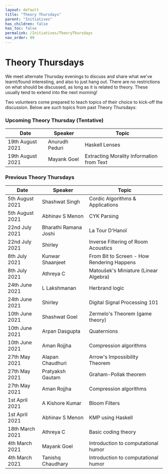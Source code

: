 ```yaml
---
layout: default
title: "Theory Thursdays"
parent: "Initiatives"
has_children: false
has_toc: false
permalink: /Initiatives/TheoryThursdays
nav_order: 99
---
```


Theory Thursdays
=================

We meet alternate Thursday evenings to discuss and share what we've learnt/found interesting, and also to just hang out. There are no restrictions on what should be discussed, as long as it is related to theory. These usually tend to extend into the next morning!

Two volunteers come prepared to teach topics of their choice to kick-off the discussion. Below are such topics from past Theory Thursdays: 

### Upcoming Theory Thursday (Tentative)

| Date            | Speaker               | Topic                                      |
| --------------- | --------------------- | ------------------------------------------ |
| 19th August 2021 | Anurudh Peduri        | Haskell Lenses |
| 19th August 2021 | Mayank Goel       | Extracting Morality Information from Text  |

### Previous Theory Thursdays

| Date            | Speaker               | Topic                                      |
| --------------- | --------------------- | ------------------------------------------ |
| 5th August 2021 | Shashwat Singh        | Cordic Algorithms & Applications           |
| 5th August 2021 | Abhinav S Menon       | CYK Parsing                                |
| 22nd July 2021  | Bharathi Ramana Joshi | La Tour D'Hanoï                            |
| 22nd July 2021  | Shirley               | Inverse Filtering of Room Acoustics        |
| 8th July 2021   | Kunwar Shaanjeet      | From Bit to Screen - How Rendering Happens |
| 8th July 2021   | Athreya C             | Matoušek's Miniature (Linear Algebra)      |
| 24th June 2021  | L Lakshmanan          | Herbrand logic                             |
| 24th June 2021  | Shirley               | Digital Signal Processing 101              |
| 10th June 2021  | Shashwat Goel         | Zermelo's Theorem (game theory)            |
| 10th June 2021  | Arpan Dasgupta        | Quaternions                                |
| 10th June 2021  | Aman Rojjha           | Compression algorithms                     |
| 27th May 2021   | Alapan Chaudhuri      | Arrow's Impossibility Theorem              |
| 27th May 2021   | Pratyaksh Gautam      | Graham-Pollak theorem                      |
| 27th May 2021   | Aman Rojjha           | Compression algorithms                     |
| 1st April 2021  | A Kishore Kumar       | Bloom Filters                              |
| 1st April 2021  | Abhinav S Menon       | KMP using Haskell                          |
| 18th March 2021 | Athreya C             | Basic coding theory                        |
| 4th March 2021  | Mayank Goel           | Introduction to computational humor        |
| 4th March 2021  | Tanishq Chaudhary     | Introduction to computational humor        |


